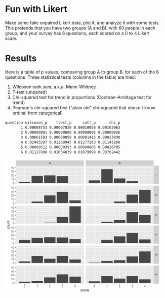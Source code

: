 Fun with Likert
========

Make some fake unpaired Likert data, plot it, and analyze it with some
tests. This pretends that you have two groups (A and B), with 60
people in each group, and your survey has 6 questions, each scored on
a 0 to 4 Likert scale.

Results
========

Here is a table of *p* values, comparing group A to group B, for each
of the 6 questions. Three statistical tests (columns in the table) are
tried:

1. Wilcoxon rank sum, a.k.a. Mann-Whitney
2. T-test (unpaired)
3. Chi-squared test for trend in proportions (Cochran–Armitage test for trend)
4. Pearson's chi-squared test ("plain old" chi-squared that doesn't
know ordinal from categorical)

```
question wilcoxon_p    ttest_p     catt_p      chi_p
       1 0.00008753 0.00007020 0.00010058 0.00103063
       2 0.00000001 0.00000000 0.00000001 0.00000026
       3 0.00001583 0.00000899 0.00001415 0.00023930
       4 0.02493287 0.01268945 0.01277263 0.01143268
       5 0.00000512 0.00000393 0.00000805 0.00026705
       6 0.01127898 0.01054839 0.01079998 0.03702442
```

![plot of likert data](facet_grid.png "Plot of Likert data")

